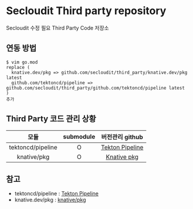 # Secloudit Third party repository

Secloudit 수정 필요 Third Party Code 저장소

## 연동 방법
```cassandraql
$ vim go.mod
replace ( 
  knative.dev/pkg => github.com/secloudit/third_party/knative.dev/pkg latest
  github.com/tektoncd/pipeline => github.com/secloudit/third_party/github.com/tektoncd/pipeline latest
)
추가
```

## Third Party 코드 관리 상황

| <center>모듈</center> | <center>submodule</center> | <center>버전관리 github</center> |
|:-------|:------:|------:|
| <center>tektoncd/pipeline</center> | <center>O</center> | <center>[Tekton Pipeline](https://github.com/Jin-Whee-Park/pipeline)</center> |
| <center>knative/pkg</center> | <center>O</center> | <center>[Knative pkg](https://github.com/Jin-Whee-Park/pkg)</center> |


## 참고 
* tektoncd/pipeline : [Tekton Pipeline](https://github.com/tektoncd/pipeline)
* knative.dev/pkg : [knative/pkg](https://github.com/knative/pkg)

